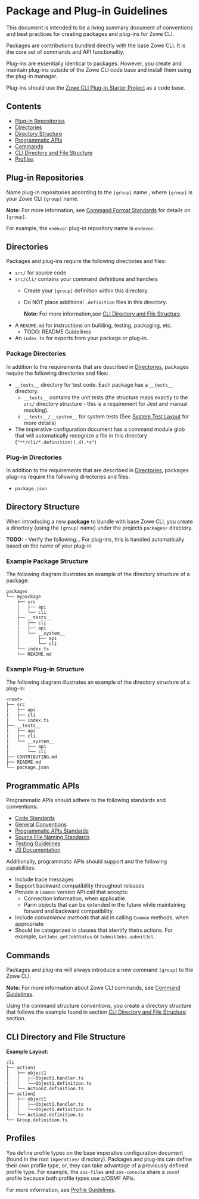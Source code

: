 # Package and Plug-in Guidelines
This document is intended to be a living summary document of conventions and best practices for creating packages and plug-ins for Zowe CLI.

Packages are contributions bundled directly with the base Zowe CLI. It is the core set of commands and API functionality. 

Plug-ins are essentially identical to packages. However, you create and maintain plug-ins outside of the Zowe CLI code base and install them using the plug-in manager.

Plug-ins should use the [Zowe CLI Plug-in Starter Project](https://github.com/gizafoundation/brightside-sample-plugin) as a code base.

## Contents
- [Plug-in Repositories](#plug-in-repositories)
- [Directories](#directories)
- [Directory Structure](#directory-structure)
- [Programmatic APIs](#programmatic-apis)
- [Commands](#commands)
- [CLI Directory and File Structure](#cli-directory-and-file-structure)
- [Profiles](#profiles)

## Plug-in Repositories

Name plug-in repositories according to the `[group]` name , where `[group]` is your Zowe CLI `[group]` name. 

**Note:** For more information, see [Command Format Standards](CommandFormatStandards.md) for details on `[group]`.

For example, the `endevor` plug-in repository name is `endevor`.

## Directories
Packages and plug-ins require the following directories and files:

- `src/` for source code
- `src/cli/` contains your command definitions and handlers
  - Create your `[group]` definition within this directory.
  - Do NOT place additional `.definition` files in this directory. 
      
      **Note:** For more information,see [CLI Directory and File Structure](#cli-directory-and-file-structure). 
- A `README.md` for instructions on building, testing, packaging, etc.
  - TODO: README Guidelines
- An `index.ts` for exports from your package or plug-in.

### Package Directories

In addition to the requirements that are described in [Directories](#directories), packages require the following directories and files:
- `__tests__` directory for test code. Each package has a `__tests__` directory.
  - `__tests__` contains the unit tests (the structure maps exactly to the `src/` directory structure - this is a requirement for Jest and manual mocking).
  - `__tests__/__system__` for system tests (See [System Test Layout](TESTING.md#system-test-layout) for more details)
- The imperative configuration document has a command module glob that will automatically recognize a file in this directory (`"**/cli/*.definition!(.d).*s"`)

### Plug-in Directories
In addition to the requirements that are described in [Directories](#directories), packages plug-ins require the following directories and files:

- `package.json`

## Directory Structure
When introducing a new **package** to bundle with base Zowe CLI, you create a directory (using the `[group]` name) under the projects `packages/` directory. 

**TODO:** - Verify the following...
For plug-ins, this is handled automatically based on the name of your plug-in.

### Example Package Structure
The following diagram illustrates an example of the directory structure of a package:
```
packages
└── mypackage
    ├── src
    |   ├── api 
    |   └── cli
    ├── __tests__
    |   ├── cli 
    |   ├── api
    |   └── __system__
    |       ├── api 
    |       └── cli
    └── index.ts
    └── README.md
```

### Example Plug-in Structure
The following diagram illustrates an example of the directory structure of a plug-in:
```
<root>
├── src
|   ├── api 
|   ├── cli
|   └── index.ts
├── __tests__
|   ├── api
|   ├── cli
|   └── __system__
|       ├── api 
|       └── cli
├── CONTRIBUTING.md
├── README.md
└── package.json
```

## Programmatic APIs
Programmatic APIs should adhere to the following standards and conventions:
- [Code Standards](../CONTRIBUTING.md#code-standards)
- [General Conventions](../CONTRIBUTING.md#general-conventions)
- [Programmatic APIs Standards](../CONTRIBUTING.md#programmatic-apis)
- [Source File Naming Standards](../CONTRIBUTING.md#source-file-naming-standards)
- [Testing Guidelines](TESTING.md)
- [JS Documentation](../CONTRIBUTING.md#js-documentation)

Additionally, programmatic APIs should support and the following capabilities:
- Include trace messages
- Support backward compatibility throughout releases
- Provide a `Common` version API call that accepts: 
  - Connection information, when applicable
  - Parm objects that can be extended in the future while maintaining forward and backward compatibility
- Include *convenience methods* that aid in calling `Common` methods, when appropriate
- Should be categorized in classes that identify theirs actions. For example, `GetJobs.getJobStatus` or `SubmitJobs.submitJcl`.

## Commands
Packages and plug-ins will always introduce a new command `[group]` to the Zowe CLI. 

**Note:** For more information about Zowe CLI commands, see [Command Guidelines](/docs/CommandFormatStandards.md).

Using the command structure conventions, you create a directory structure that follows the example found in section [CLI Directory and File Structure](#cli-directory-and-file-structure) section.

## CLI Directory and File Structure
**Example Layout:**
```
cli
├── action1
│   ├── object1 
│   |   ├──Object1.handler.ts
|   |   └──Object1.definition.ts
|   └── Action2.definition.ts
├── action2
│   ├── object1 
│   |   ├──Object1.handler.ts
|   |   └──Object1.definition.ts
|   └── Action2.definition.ts
└── Group.definition.ts
```

## Profiles 
You define profile types on the base imperative configuration document (found in the root `imperative/` directory). Packages and plug-ins can define their own profile type, or, they can take advantage of a previously defined profile type. For example, the `zos-files` and `zos-console` share a `zosmf` profile because both profile types use z/OSMF APIs.

For more information, see [Profile Guidelines](ProfileGuidelines.md).
